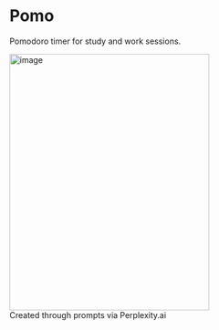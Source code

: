 # Pomo
Pomodoro timer for study and work sessions.

<img width="350" height="450" alt="image" src="https://github.com/user-attachments/assets/8df1260c-b99a-408a-886e-02444e8d2b1e" />



<br>
Created through prompts via Perplexity.ai
